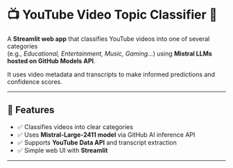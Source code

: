 # 📺 YouTube Video Topic Classifier 🎯

A **Streamlit web app** that classifies YouTube videos into one of several categories  
(e.g., *Educational, Entertainment, Music, Gaming…*) using **Mistral LLMs hosted on GitHub Models API**.  

It uses video metadata and transcripts to make informed predictions and confidence scores.

---

## 🚀 Features

- ✅ Classifies videos into clear categories  
- ✅ Uses **Mistral-Large-2411 model** via GitHub AI inference API  
- ✅ Supports **YouTube Data API** and transcript extraction  
- ✅ Simple web UI with **Streamlit**   

---
